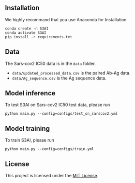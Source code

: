 ## Installation

We highly recommand that you use Anaconda for Installation
```
conda create -n S3AI
conda activate S3AI
pip install -r requirements.txt
```

## Data
The Sars-cov2 IC50 data is in the `data` folder.
* `data/updated_processed_data.csv` is the paired Ab-Ag data.
* `data/Ag_sequence.csv` is the Ag sequence data.

## Model inference 

To test S3AI on Sars-cov2 IC50 test data, please run
```
python main.py --config=configs/test_on_sarscov2.yml
```

## Model training

To train S3AI, please run
```
python main.py --config=configs/train.yml
```

## License

This project is licensed under the [MIT License](LICENSE).

